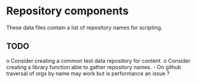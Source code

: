 Repository components
=====================

These data files contain a list of repository names for scripting.

TODO
----
  o Consider creating a common test data repository for content.
  o Consider creating a library function able to gather repository names.
    - On github traversal of orgs by name may work but is performance an issue ?

